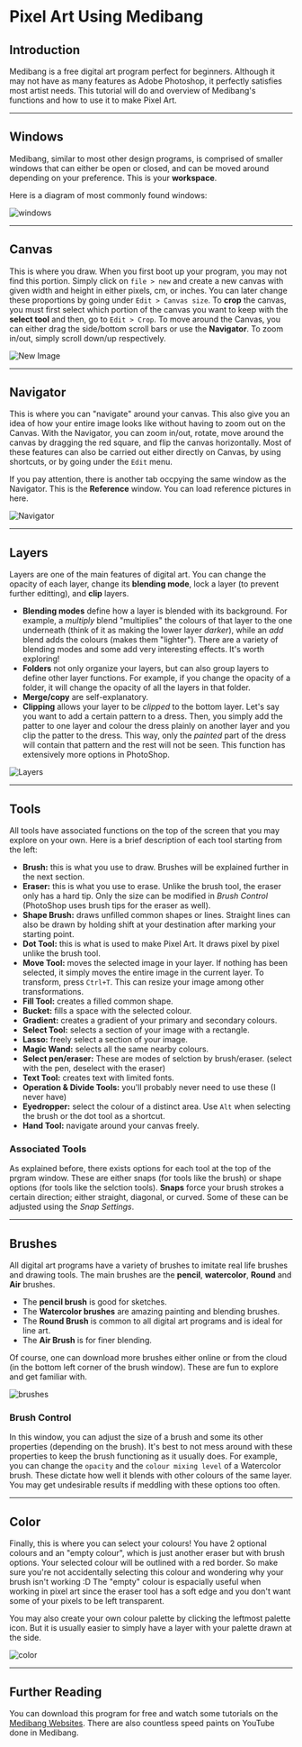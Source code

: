 # Pixel Art Using Medibang

## Introduction
Medibang is a free digital art program perfect for beginners. Although it may not have as many features as Adobe Photoshop, it perfectly satisfies most artist needs. This tutorial will do and overview of Medibang's functions and how to use it to make Pixel Art.

***
## Windows

Medibang, similar to most other design programs, is comprised of smaller windows that can either be open or closed, and can be moved around depending on your preference. This is your **workspace**.

Here is a diagram of most commonly found windows:

![windows](./images/windows.jpg)

***
## Canvas
This is where you draw. When you first boot up your program, you may not find this portion. Simply click on `file > new` and create a new canvas with given width and height in either pixels, cm, or inches. You can later change these proportions by going under `Edit > Canvas size`. To **crop** the canvas, you must first select which portion of the canvas you want to keep with the **select tool** and then, go to `Edit > Crop`. To move around the Canvas, you can either drag the side/bottom scroll bars or use the **Navigator**. To zoom in/out, simply scroll down/up respectively.

![New Image](./images/new.jpg)

***
## Navigator
This is where you can "navigate" around your canvas. This also give you an idea of how your entire image looks like without having to zoom out on the Canvas. With the Navigator, you can zoom in/out, rotate, move around the canvas by dragging the red square, and flip the canvas horizontally. Most of these features can also be carried out either directly on Canvas, by using shortcuts, or by going under the `Edit` menu.

If you pay attention, there is another tab occpying the same window as the Navigator. This is the **Reference** window. You can load reference pictures in here.

![Navigator](./images/navigator.jpg)

***
## Layers
Layers are one of the main features of digital art. You can change the opacity of each layer, change its **blending mode**, lock a layer (to prevent further editting), and **clip** layers.

- **Blending modes** define how a layer is blended with its background. For example, a *multiply* blend "multiplies" the colours of that layer to the one underneath (think of it as making the lower layer *darker*), while an *add* blend adds the colours (makes them "lighter"). There are a variety of blending modes and some add very interesting effects. It's worth exploring!
- **Folders** not only organize your layers, but can also group layers to define other layer functions. For example, if you change the opacity of a folder, it will change the opacity of all the layers in that folder.
- **Merge/copy** are self-explanatory.
- **Clipping** allows your layer to be *clipped* to the bottom layer. Let's say you want to add a certain pattern to a dress. Then, you simply add the patter to one layer and colour the dress plainly on another layer and you clip the patter to the dress. This way, only the *painted* part of the dress will contain that pattern and the rest will not be seen. This function has extensively more options in PhotoShop. 

![Layers](./images/layers.jpg)

***
## Tools 

All tools have associated functions on the top of the screen that you may explore on your own. 
Here is a brief description of each tool starting from the left:

- **Brush:** this is what you use to draw. Brushes will be explained further in the next section.
- **Eraser:** this is what you use to erase. Unlike the brush tool, the eraser only has a hard tip. Only the size can be modified in *Brush Control* (PhotoShop uses brush tips for the eraser as well).
- **Shape Brush:** draws unfilled common shapes or lines. Straight lines can also be drawn by holding shift at your destination after marking your starting point.
- **Dot Tool:** this is what is used to make Pixel Art. It draws pixel by pixel unlike the brush tool.
- **Move Tool:** moves the selected image in your layer. If nothing has been selected, it simply moves the entire image in the current layer. To transform, press `Ctrl+T`. This can resize your image among other transformations.
- **Fill Tool:** creates a filled common shape.
- **Bucket:** fills a space with the selected colour.
- **Gradient:** creates a gradient of your primary and secondary colours.
- **Select Tool:** selects a section of your image with a rectangle.
- **Lasso:** freely select a section of your image.
- **Magic Wand:** selects all the same nearby colours.
- **Select pen/eraser:** These are modes of selction by brush/eraser. (select with the pen, deselect with the eraser)
- **Text Tool:** creates text with limited fonts.
- **Operation & Divide Tools:** you'll probably never need to use these (I never have)
- **Eyedropper:** select the colour of a distinct area. Use `Alt` when selecting the brush or the dot tool as a shortcut.
- **Hand Tool:** navigate around your canvas freely.

### Associated Tools

As explained before, there exists options for each tool at the top of the prgram window. These are either snaps (for tools like the brush) or shape options (for tools like the selction tools). **Snaps** force your brush strokes a certain direction; either straight, diagonal, or curved. Some of these can be adjusted using the *Snap Settings*.

***
## Brushes

All digital art programs have a variety of brushes to imitate real life brushes and drawing tools. The main brushes are the **pencil**, **watercolor**, **Round** and **Air** brushes.

- The **pencil brush** is good for sketches.
- The **Watercolor brushes** are amazing painting and blending brushes.
- The **Round Brush** is common to all digital art programs and is ideal for line art.
- The **Air Brush** is for finer blending.

Of course, one can download more brushes either online or from the cloud (in the bottom left corner of the brush window). These are fun to explore and get familiar with.

![brushes](./images/brushes.jpg)

### Brush Control

In this window, you can adjust the size of a brush and some its other properties (depending on the brush). It's best to not mess around with these properties to keep the brush functioning as it usually does. For example, you can change the `opacity` and the `colour mixing level` of a Watercolor brush. These dictate how well it blends with other colours of the same layer. You may get undesirable results if meddling with these options too often.

***
## Color

Finally, this is where you can select your colours! You have 2 optional colours and an "empty colour", which is just another eraser but with brush options. Your selected colour will be outlined with a red border. So make sure you're not accidentally selecting this colour and wondering why your brush isn't working :D
The "empty" colour is espacially useful when working in pixel art since the eraser tool has a soft edge and you don't want some of your pixels to be left transparent.

You may also create your own colour palette by clicking the leftmost palette icon. But it is usually easier to simply have a layer with your palette drawn at the side.

![color](./images/colr.jpg)

***
## Further Reading

You can download this program for free and watch some tutorials on the [Medibang Websites](https://medibangpaint.com/en/). There are also countless speed paints on YouTube done in Medibang.